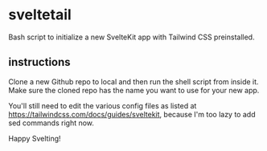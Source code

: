 # sveltetail
Bash script to initialize a new SvelteKit app with Tailwind CSS preinstalled.

## instructions

Clone a new Github repo to local and then run the shell script from inside it. Make sure the cloned repo has the name you want to use for your new app.

You'll still need to edit the various config files as listed at https://tailwindcss.com/docs/guides/sveltekit, because I'm too lazy to add sed commands right now. 

Happy Svelting!
